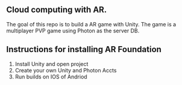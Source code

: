 ## Cloud computing with AR.
The goal of this repo is to build a AR game with Unity.
The game is a multiplayer PVP game using Photon as the server DB.

## Instructions for installing AR Foundation

1. Install Unity and open project
2. Create your own Unity and Photon Accts
3. Run builds on IOS of Andriod
